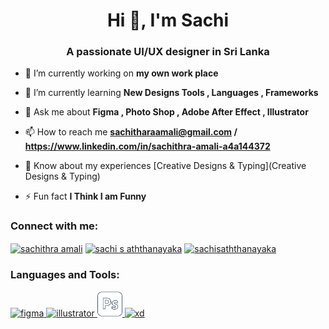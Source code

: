 <h1 align="center">Hi 👋, I'm Sachi</h1>
<h3 align="center">A passionate UI/UX designer in Sri Lanka</h3>

- 🔭 I’m currently working on **my own work place**

- 🌱 I’m currently learning **New Designs Tools , Languages , Frameworks**

- 💬 Ask me about **Figma , Photo Shop , Adobe After Effect , Illustrator**

- 📫 How to reach me **sachitharaamali@gmail.com / https://www.linkedin.com/in/sachithra-amali-a4a144372**

- 📄 Know about my experiences [Creative Designs & Typing](Creative Designs & Typing)

- ⚡ Fun fact **I Think I am Funny**

<h3 align="left">Connect with me:</h3>
<p align="left">
<a href="https://linkedin.com/in/sachithra amali" target="blank"><img align="center" src="https://raw.githubusercontent.com/rahuldkjain/github-profile-readme-generator/master/src/images/icons/Social/linked-in-alt.svg" alt="sachithra amali" height="30" width="40" /></a>
<a href="https://fb.com/sachi s aththanayaka" target="blank"><img align="center" src="https://raw.githubusercontent.com/rahuldkjain/github-profile-readme-generator/master/src/images/icons/Social/facebook.svg" alt="sachi s aththanayaka" height="30" width="40" /></a>
<a href="https://instagram.com/sachisaththanayaka" target="blank"><img align="center" src="https://raw.githubusercontent.com/rahuldkjain/github-profile-readme-generator/master/src/images/icons/Social/instagram.svg" alt="sachisaththanayaka" height="30" width="40" /></a>
</p>

<h3 align="left">Languages and Tools:</h3>
<p align="left"> <a href="https://www.figma.com/" target="_blank" rel="noreferrer"> <img src="https://www.vectorlogo.zone/logos/figma/figma-icon.svg" alt="figma" width="40" height="40"/> </a> <a href="https://www.adobe.com/in/products/illustrator.html" target="_blank" rel="noreferrer"> <img src="https://www.vectorlogo.zone/logos/adobe_illustrator/adobe_illustrator-icon.svg" alt="illustrator" width="40" height="40"/> </a> <a href="https://www.photoshop.com/en" target="_blank" rel="noreferrer"> <img src="https://raw.githubusercontent.com/devicons/devicon/master/icons/photoshop/photoshop-line.svg" alt="photoshop" width="40" height="40"/> </a> <a href="https://www.adobe.com/products/xd.html" target="_blank" rel="noreferrer"> <img src="https://cdn.worldvectorlogo.com/logos/adobe-xd.svg" alt="xd" width="40" height="40"/> </a> </p>

